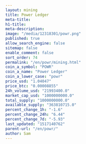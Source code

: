 ```yaml
---
layout: mining
title: Power Ledger
meta-title: 
h1-title: 
meta-description: 
image: "/media/12318301/powr.png"
published: true
allow_search_engine: false
sitemap: false
enable_comment: false
sort_order: 74
permalink: "/en/powr/mining.html"
coin_a_symbol: "POWR"
coin_a_name: "Power Ledger"
coin_a_lower_case: "powr"
price_usd: "1.04047"
price_btc: "0.00008855"
24h_volume_usd: "21993400.0"
market_cap_usd: "1000000000.0"
total_supply: "1000000000.0"
available_supply: "363810715.0"
percent_change_1h: "-1.6"
percent_change_24h: "6.44"
percent_change_7d: "-5.93"
last_updated: "1517140762"
parent-url: "/en/powr/"
author: Sam
---
```


